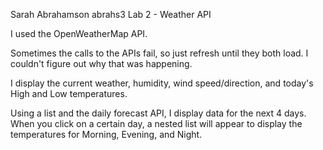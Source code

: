 Sarah Abrahamson
abrahs3
Lab 2 - Weather API

I used the OpenWeatherMap API.

Sometimes the calls to the APIs fail, so just refresh until they both load. I couldn't figure out why that was happening.

I display the current weather, humidity, wind speed/direction, and today's High and Low temperatures. 

Using a list and the daily forecast API, I display data for the next 4 days. When you click on a certain day, a nested list will appear to display the temperatures for Morning, Evening, and Night. 

